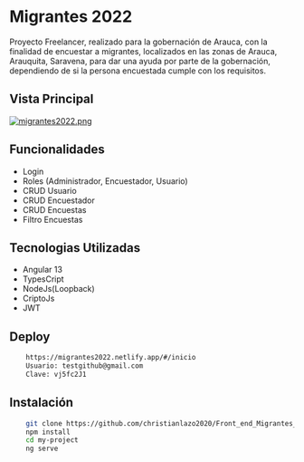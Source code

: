 # Migrantes 2022

Proyecto Freelancer, realizado para la gobernación de Arauca, con la finalidad de encuestar a migrantes, localizados en las zonas de Arauca, Arauquita, Saravena, para dar una ayuda por parte de la gobernación, dependiendo de si la persona encuestada cumple con los requisitos.

## Vista Principal

[![migrantes2022.png](https://i.postimg.cc/mkPX506g/migrantes2022.png)](https://postimg.cc/q6dxtZTP)

## Funcionalidades

- Login
- Roles (Administrador, Encuestador, Usuario)
- CRUD Usuario
- CRUD Encuestador
- CRUD Encuestas
- Filtro Encuestas

## Tecnologias Utilizadas

- Angular 13
- TypesCript
- NodeJs(Loopback)
- CriptoJs
- JWT

## Deploy

```bash
    https://migrantes2022.netlify.app/#/inicio
    Usuario: testgithub@gmail.com
    Clave: vj5fc2J1
```

## Instalación

```bash
    git clone https://github.com/christianlazo2020/Front_end_Migrantes_demo.git
    npm install
    cd my-project
    ng serve
```
